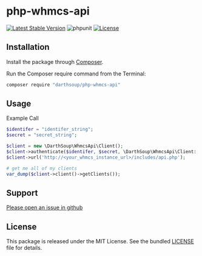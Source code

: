 # php-whmcs-api

[![Latest Stable Version](https://poser.pugx.org/darthsoup/php-whmcs-api/v)](//packagist.org/packages/darthsoup/php-whmcs-api)
![phpunit](https://github.com/darthsoup/php-whmcs-api/workflows/phpunit/badge.svg)
[![License](https://poser.pugx.org/darthsoup/php-whmcs-api/license)](//packagist.org/packages/darthsoup/php-whmcs-api)

## Installation

Install the package through [Composer](http://getcomposer.org/).

Run the Composer require command from the Terminal:

```bash
composer require "darthsoup/php-whmcs-api"
```

## Usage

Example Call

```php
$identifer = "identifer_string";
$secret = "secret_string";

$client = new \DarthSoup\WhmcsApi\Client();
$client->authenticate($identifer, $secret, \DarthSoup\WhmcsApi\Client::AUTH_API_CREDENTIALS);
$client->url('http://<your_whmcs_instance_url>/includes/api.php');

# get me all of my clients
var_dump($client->client()->getClients());
```

## Support

[Please open an issue in github](https://github.com/darthsoup/php-whmcs-api/issues)

## License

This package is released under the MIT License. See the bundled
[LICENSE](https://github.com/darthsoup/php-whmcs-api/blob/master/LICENSE.md) file for details.
